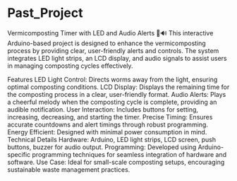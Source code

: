 # Past_Project

Vermicomposting Timer with LED and Audio Alerts 🚦🔊
This interactive Arduino-based project is designed to enhance the vermicomposting process by providing clear, user-friendly alerts and controls. The system integrates LED light strips, an LCD display, and audio signals to assist users in managing composting cycles effectively.

Features
LED Light Control: Directs worms away from the light, ensuring optimal composting conditions.
LCD Display: Displays the remaining time for the composting process in a clear, user-friendly format.
Audio Alerts: Plays a cheerful melody when the composting cycle is complete, providing an audible notification.
User Interaction: Includes buttons for setting, increasing, decreasing, and starting the timer.
Precise Timing: Ensures accurate countdowns and alert timings through robust programming.
Energy Efficient: Designed with minimal power consumption in mind.
Technical Details
Hardware: Arduino, LED light strips, LCD screen, push buttons, buzzer for audio output.
Programming: Developed using Arduino-specific programming techniques for seamless integration of hardware and software.
Use Case: Ideal for small-scale composting setups, encouraging sustainable waste management practices.
